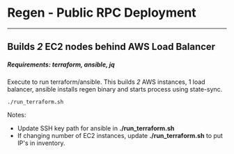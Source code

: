 # Regen - Public RPC Deployment
---
## Builds **_2_**  EC2 nodes behind AWS Load Balancer

##### **Requirements:** terraform, ansible, jq

Execute to run terraform/ansible.
This builds *2* AWS instances, 1 load balancer, ansible installs regen binary and starts process using state-sync.

```
./run_terraform.sh
```

Notes:   
- Update SSH key path for ansible in **./run_terraform.sh**
- If changing number of EC2 instances, update **./run_terraform.sh** to put IP's in inventory.